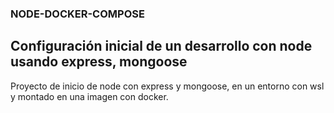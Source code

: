 ### NODE-DOCKER-COMPOSE

## Configuración inicial de un desarrollo con node usando express, mongoose

Proyecto de inicio de node con express y mongoose, en un entorno con wsl y montado en una imagen con docker.